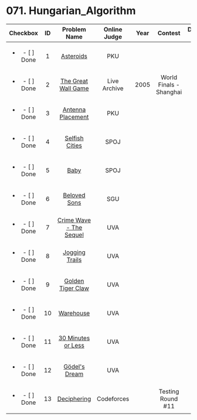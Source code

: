 # 071. Hungarian_Algorithm


| Checkbox | ID | Problem Name|Online Judge|Year|Contest|Difficulty Level|
|:---:|:---:|:---:|:---:|:---:|:---:|:---:|
|<ul><li>- [ ] Done</li></ul>|1|[Asteroids](http://poj.org/problem?id=3041)|PKU|||1|
|<ul><li>- [ ] Done</li></ul>|2|[The Great Wall Game](https://icpcarchive.ecs.baylor.edu/index.php?option=onlinejudge&page=show_problem&problem=1277)|Live Archive|2005|World Finals - Shanghai|1|
|<ul><li>- [ ] Done</li></ul>|3|[Antenna Placement](http://poj.org/problem?id=3020)|PKU|||2|
|<ul><li>- [ ] Done</li></ul>|4|[Selfish Cities](http://www.spoj.com/problems/SCITIES/)|SPOJ|||2|
|<ul><li>- [ ] Done</li></ul>|5|[Baby](http://www.spoj.com/problems/BABY/)|SPOJ|||2|
|<ul><li>- [ ] Done</li></ul>|6|[Beloved Sons](http://acm.sgu.ru/problem.php?contest=0&problem=210)|SGU|||3|
|<ul><li>- [ ] Done</li></ul>|7|[Crime Wave - The Sequel](https://uva.onlinejudge.org/index.php?option=onlinejudge&page=show_problem&problem=1687)|UVA|||3|
|<ul><li>- [ ] Done</li></ul>|8|[Jogging Trails](https://uva.onlinejudge.org/index.php?option=onlinejudge&page=show_problem&problem=1237)|UVA|||3|
|<ul><li>- [ ] Done</li></ul>|9|[Golden Tiger Claw](https://uva.onlinejudge.org/index.php?option=onlinejudge&page=show_problem&problem=2378)|UVA|||4|
|<ul><li>- [ ] Done</li></ul>|10|[Warehouse](https://uva.onlinejudge.org/index.php?option=onlinejudge&page=show_problem&problem=1829)|UVA|||4|
|<ul><li>- [ ] Done</li></ul>|11|[30 Minutes or Less](https://uva.onlinejudge.org/index.php?option=onlinejudge&page=show_problem&problem=4385)|UVA|||6|
|<ul><li>- [ ] Done</li></ul>|12|[Gödel's Dream](https://uva.onlinejudge.org/index.php?option=onlinejudge&page=show_problem&problem=4386)|UVA|||7|
|<ul><li>- [ ] Done</li></ul>|13|[Deciphering](http://codeforces.com/problemset/problem/491/C)|Codeforces||Testing Round #11|9|
